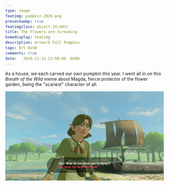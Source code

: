 ```yaml
---
type: image
featimg: pumpkin-2020.png
preventwebp: true
featimgclass: object-[0,60%]
title: The Flowers are Screaming
homedisplay: featimg
description: Artwork Fall Pumpkin
tags: Art BotW
comments: true
date:   2020-11-13 22:00:00 -0500
---
```


As a house, we each carved our own pumpkin this year.  I went all in on this *Breath of the Wild* meme about Magda, fierce protector of the flower garden, being the "scariest" character of all.

![Magda](/img/magda.png)